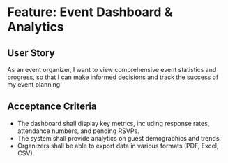 # Feature: Event Dashboard & Analytics

## User Story

As an event organizer, I want to view comprehensive event statistics and progress, so that I can make informed decisions and track the success of my event planning.

## Acceptance Criteria

*   The dashboard shall display key metrics, including response rates, attendance numbers, and pending RSVPs.
*   The system shall provide analytics on guest demographics and trends.
*   Organizers shall be able to export data in various formats (PDF, Excel, CSV).